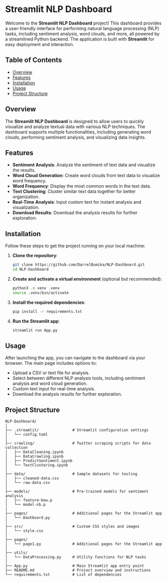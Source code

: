 
# Streamlit NLP Dashboard

Welcome to the **Streamlit NLP Dashboard** project! This dashboard provides a user-friendly interface for performing natural language processing (NLP) tasks, including sentiment analysis, word clouds, and more, all powered by a streamlined Python backend. The application is built with **Streamlit** for easy deployment and interaction.

## Table of Contents
- [Overview](#overview)
- [Features](#features)
- [Installation](#installation)
- [Usage](#usage)
- [Project Structure](#project-structure)

## Overview
The **Streamlit NLP Dashboard** is designed to allow users to quickly visualize and analyze textual data with various NLP techniques. The dashboard supports multiple functionalities, including generating word clouds, performing sentiment analysis, and visualizing data insights.

## Features
- **Sentiment Analysis**: Analyze the sentiment of text data and visualize the results.
- **Word Cloud Generation**: Create word clouds from text data to visualize word frequency.
- **Word Frequency**: Display the most common words in the text data.
- **Text Clustering**: Cluster similar text data together for better organization.
- **Real-Time Analysis**: Input custom text for instant analysis and visualization.
- **Download Results**: Download the analysis results for further exploration.

## Installation
Follow these steps to get the project running on your local machine:

1. **Clone the repository**:
   ```bash
   git clone https://github.com/DarrelBumika/NLP-Dashboard.git
   cd NLP-Dashboard
   ```

2. **Create and activate a virtual environment** (optional but recommended):
   ```bash
   python3 -m venv .venv
   source .venv/bin/activate
   ```

3. **Install the required dependencies**:
   ```bash
   pip install -r requirements.txt
   ```

4. **Run the Streamlit app**:
   ```bash
   streamlit run App.py
   ```

## Usage
After launching the app, you can navigate to the dashboard via your browser. The main page includes options to:
- Upload a CSV or text file for analysis.
- Select between different NLP analysis tools, including sentiment analysis and word cloud generation.
- Custom text input for real-time analysis.
- Download the analysis results for further exploration.

## Project Structure
```
NLP-Dashboard/
│
├── .streamlit/               # Streamlit configuration settings
│   └── config.toml
│
├── crawling/                 # Twitter scraping scripts for data collection
│   ├── DataCleaning.ipynb
│   ├── DataCrawling.ipynb 
│   ├── PredictSentiment.ipynb
│   └── TextClustering.ipynb
│
├── data/                     # Sample datasets for testing
│   ├── cleaned-data.csv  
│   └── raw-data.csv
│
├── models/                   # Pre-trained models for sentiment analysis
│   ├── feature-bow.p
│   └── model-nb.p
|
├── pages/                    # Additional pages for the Streamlit app
│   └── Dashboard.py
│
├── src/                      # Custom CSS styles and images
│   └── style.css
│
├── pages/
│   └── page1.py              # Additional pages for the Streamlit app
│
├── utils/
│   └── DataProcessing.py     # Utility functions for NLP tasks
│
├── App.py                    # Main Streamlit app entry point
├── README.md                 # Project overview and instructions
└── requirements.txt          # List of dependencies
```
